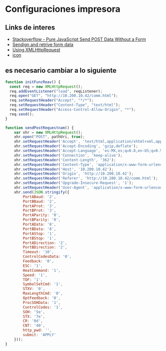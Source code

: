 # Configuraciones impresora

## Links de interes

* [Stackoverflow - Pure JavaScript Send POST Data Without a Form](https://stackoverflow.com/questions/6396101/pure-javascript-send-post-data-without-a-form)
* [Sendign and retrive form data](https://developer.mozilla.org/en-US/docs/Learn/Forms/Sending_and_retrieving_form_data)
* [Using XMLHttpRequest](https://developer.mozilla.org/en-US/docs/Web/API/XMLHttpRequest/Using_XMLHttpRequest)
* [icon](https://medium.com/fantageek/changing-electron-app-icon-acf26906c5ad)

## es necesario cambiar a lo siguiente

```js
function initFuncReav() {
  const req = new XMLHttpRequest();
  req.addEventListener("load", reqListener);
  req.open("GET", "http://10.200.10.42/comm.html");
  req.setRequestHeader("Accept", "*/*");
  req.setRequestHeader("Content-Type", "text/html");
  req.setRequestHeader("Access-Control-Allow-Origin", "*");
  req.send();
}

function sendPostRequestnam() {
    var xhr = new XMLHttpRequest();
    xhr.open("POST", pathUri, true);
    xhr.setRequestHeader('Accept', 'text/html,application/xhtml+xml,application/xml;q=0.9,image/avif,image/webp,*/*;q=0.8');
    xhr.setRequestHeader('Accept-Encoding', 'gzip,deflate');
    xhr.setRequestHeader('Accept-Language', 'es-MX,es;q=0.8,en-US;q=0.5,en;q=0.3');
    xhr.setRequestHeader('Connection', 'keep-alive');
    xhr.setRequestHeader('Content-Length', '362');
    xhr.setRequestHeader('Content-Type', 'application/x-www-form-urlencoded');
    xhr.setRequestHeader('Host', '10.200.10.42');
    xhr.setRequestHeader('Origin', 'http://10.200.10.42');
    xhr.setRequestHeader('Referer', 'http://10.200.10.42/comm.html');
    xhr.setRequestHeader('Upgrade-Insecure-Request', '1');
    xhr.setRequestHeader('User-Agent', 'application/x-www-form-urlencoded');
    xhr.send(JSON.stringify({
        PortABaud: '2',
        PortBBaud: '2',
        PortAProt: '3',
        PortBProt: '3',
        PortAParity: '0',
        PortBParity: '0',
        PortAData: '8',
        PortBData: '8',
        PortAStop: '1',
        PortBStop: '1',
        PortADirection: '2',
        PortBDirection: '2',
        Timeout: '10',
        ControlCodesData: '0',
        Feedback: '0',
        ESC: '1',
        HeatCommand: '1',
        Speed: '1',
        TOF: '1',
        SymbolSetCmd: '1',
        STXV: '0',
        MaxLengthCmd: '0',
        OptFeedback: '0',
        ProcSOHData: '1',
        ControlCodes: '1',
        SOH: '5e',
        STX: '7e',
        CR: '0d',
        CNT: '40',
        http_pwd: '',
        submit: 'APPLY'
    }));
}

```